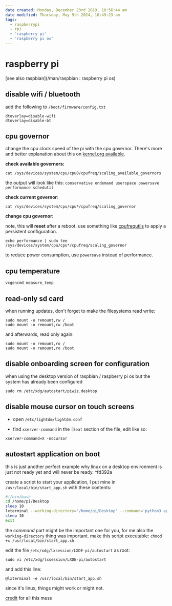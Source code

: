 ```yaml
---
date created: Monday, December 23rd 2019, 10:56:44 am
date modified: Thursday, May 9th 2024, 10:49:23 am
tags:
  - raspberrypi
  - rpi
  - 'raspberry pi'
  - 'raspberry pi os'
---
```


# raspberry pi

[see also raspbian](/man/raspbian : raspberry pi os)

## disable wifi / bluetooth

add the following to `/boot/firmware/config.txt`

```
dtoverlay=disable-wifi
dtoverlay=disable-bt
```

## cpu governor

change the cpu clock speed of the pi with the cpu governor. There's more and better explanation about this on [kernel.org available](https://www.kernel.org/doc/Documentation/cpu-freq/governors.txt).

**check available governors:**

```shell
cat /sys/devices/system/cpu/cpu0/cpufreq/scaling_available_governors
```

the output will look like this: `conservative ondemand userspace powersave performance schedutil`

**check current governor**:

```shell
cat /sys/devices/system/cpu/cpu*/cpufreq/scaling_governor
```

**change cpu governor:**

note, this will **reset** after a reboot. use something like [cpufrequtils](cpufrequtils.md) to apply a persistent configuration.

```shell
echo performance | sudo tee /sys/devices/system/cpu/cpu*/cpufreq/scaling_governor
```

to reduce power consumption, use `powersave` instead of performance.

## cpu temperature

```shell
vcgencmd measure_temp
```

## read-only sd card

when running updates, don't forget to make the filesystems read write:

```shell
sudo mount -o remount,rw /
sudo mount -o remount,rw /boot
```

and afterwards, read only again:

```shell
sudo mount -o remount,ro /
sudo mount -o remount,ro /boot
```

## disable onboarding screen for configuration

when using the desktop version of raspbian / raspberry pi os but the system has already been configured

```shell
sudo rm /etc/xdg/autostart/piwiz.desktop
```

## disable mouse cursor on touch screens

* open `/etc/lightdm/lightdm.conf`

* find `xserver-command` in the `[Seat` section of the file, edit like so:

```shell
xserver-command=X -nocursor
```

## autostart application on boot

this is just another perfect example why linux on a desktop environment is just not ready yet and will never be ready. ^fd392a

create a script to start your application, I put mine in `/usr/local/bin/start_app.sh` with these contents:

```bash
#!/bin/bash
cd /home/pi/Desktop
sleep 10
lxterminal --working-directory='/home/pi/Desktop' --command='python3 application.py' -t 'pos'
sleep 10
exit
```

the *command* part might be the important one for you, for me also the `working-directory` thing was important. make this script executable: `chmod +x /usr/local/bin/start_app.sh`

edit the file `/etc/xdg/lxsession/LXDE-pi/autostart` as root:

```shell
sudo vi /etc/xdg/lxsession/LXDE-pi/autostart
```

and add this line:

```
@lxterminal -e /usr/local/bin/start_app.sh
```

since it's linux, things might work or might not.

[credit](https://raspberrypi.stackexchange.com/a/112365) for all this mess
